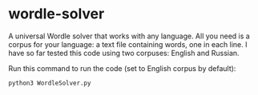# wordle-solver
A universal Wordle solver that works with any language. All you need is a corpus for your language: a text file containing words, one in each line. I have so far tested this code using two corpuses: English and Russian.

Run this command to run the code (set to English corpus by default):

```python3 WordleSolver.py```
